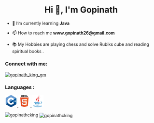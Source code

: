 <h1 align="center">Hi 👋, I'm Gopinath</h1>

 - 🌱 I’m currently learning **Java**

- 📫 How to reach me **www.gopinath26@gmail.com**

- 📚 My Hobbies are playing chess and solve Rubiks cube and reading spiritual books .

<h3 align="left">Connect with me:</h3>
<p align="left">
<a href="https://instagram.com/gopinath_king_gm" target="blank"><img align="center" src="https://raw.githubusercontent.com/rahuldkjain/github-profile-readme-generator/master/src/images/icons/Social/instagram.svg" alt="gopinath_king_gm" height="30" width="40" /></a>
</p>

<h3 align="left">Languages :</h3>
<p align="left"> <a href="https://www.w3schools.com/cpp/" target="_blank" rel="noreferrer"> <img src="https://raw.githubusercontent.com/devicons/devicon/master/icons/cplusplus/cplusplus-original.svg" alt="cplusplus" width="40" height="40"/> </a> <a href="https://www.w3.org/html/" target="_blank" rel="noreferrer"> <img src="https://raw.githubusercontent.com/devicons/devicon/master/icons/html5/html5-original-wordmark.svg" alt="html5" width="40" height="40"/> </a> <a href="https://www.java.com" target="_blank" rel="noreferrer"> <img src="https://raw.githubusercontent.com/devicons/devicon/master/icons/java/java-original.svg" alt="java" width="40" height="40"/> </a> </p>

<p><img align="left" src="https://github-readme-stats.vercel.app/api/top-langs?username=gopinathcking&show_icons=true&locale=en&layout=compact" alt="gopinathcking" /></p>

<p>&nbsp;<img align="center" src="https://github-readme-stats.vercel.app/api?username=gopinathcking&show_icons=true&locale=en" alt="gopinathcking" /></p>


